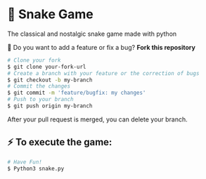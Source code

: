  # :snake: Snake Game

The classical and nostalgic snake game made with python

:thinking: Do you want to add a feature or fix a bug?
**Fork this repository**

```bash
# Clone your fork
$ git clone your-fork-url
# Create a branch with your feature or the correction of bugs
$ git checkout -b my-branch
# Commit the changes
$ git commit -m 'feature/bugfix: my changes'
# Push to your branch
$ git push origin my-branch
```

After your pull request is merged, you can delete your branch.

## :zap: To execute the game:

```bash
# Have Fun!
$ Python3 snake.py
```
